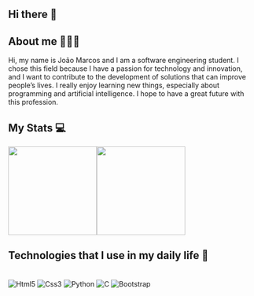 ## Hi there 👋

## About me 🧑🏻‍💻

Hi, my name is João Marcos and I am a software engineering student. I chose this field because I have a passion for technology and innovation, and I want to contribute to the development of solutions that can improve people’s lives. I really enjoy learning new things, especially about programming and artificial intelligence. I hope to have a great future with this profession.

## My Stats 💻
<img height="180em" src="https://github-readme-stats.vercel.app/api?username=JoaoM9081&show_icons=true&theme=dark"/><img height="180em" src="https://github-readme-stats.vercel.app/api/top-langs/?username=JoaoM9081&hide_progress=true_icons=true&theme=dark"/>

## Technologies that I use in my daily life 📖

<div style="display: inline_block"><br/>
  <img align="center" alt="Html5" src="https://img.shields.io/badge/HTML5-E34F26?style=for-the-badge&logo=html5&logoColor=white"/>
  <img align="center" alt="Css3" src="https://img.shields.io/badge/CSS3-1572B6?style=for-the-badge&logo=css3&logoColor=white"/>
  <img align="center" alt="Python" src="https://img.shields.io/badge/Python-14354C?style=for-the-badge&logo=python&logoColor=white"/>
  <img align="center" alt="C" src="https://img.shields.io/badge/C-00599C?style=for-the-badge&logo=c&logoColor=white"/>
  <img align="center" alt="Bootstrap" src="https://img.shields.io/badge/Bootstrap-563D7C?style=for-the-badge&logo=bootstrap&logoColor=white"/>
</div>
